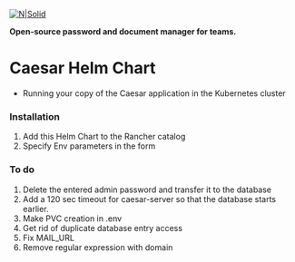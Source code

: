 [![N|Solid](https://caesar.team/img/protection.svg)](https://caesar.team/)


**Open-source password and document manager for teams.**

# Caesar Helm Chart

  - Running your copy of the Caesar application in the Kubernetes cluster



### Installation

1. Add this Helm Chart to the Rancher catalog
2. Specify Env parameters in the form


### To do
1. Delete the entered admin password and transfer it to the database
2. Add a 120 sec timeout for caesar-server so that the database starts earlier.
3. Make PVC creation in .env
4. Get rid of duplicate database entry access
5. Fix MAIL_URL
6. Remove regular expression with domain